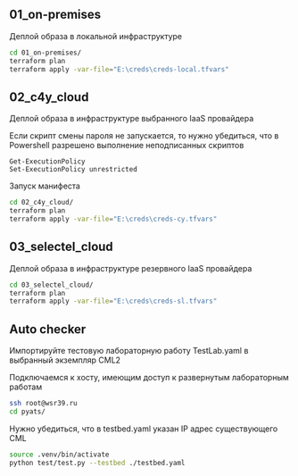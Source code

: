
## 01_on-premises

Деплой образа в локальной инфраструктуре

```bash
cd 01_on-premises/
terraform plan
terraform apply -var-file="E:\creds\creds-local.tfvars"
```

## 02_c4y_cloud

Деплой образа в инфраструктуре выбранного IaaS провайдера

Если скрипт смены пароля не запускается, то нужно убедиться, что в Powershell разрешено выполнение неподписанных скриптов

```
Get-ExecutionPolicy
Set-ExecutionPolicy unrestricted
```
Запуск манифеста

```bash
cd 02_c4y_cloud/
terraform plan
terraform apply -var-file="E:\creds\creds-cy.tfvars"
```

## 03_selectel_cloud

Деплой образа в инфраструктуре резервного IaaS провайдера

```bash
cd 03_selectel_cloud/
terraform plan
terraform apply -var-file="E:\creds\creds-sl.tfvars"
```

## Auto checker

Импортируйте тестовую лабораторную работу TestLab.yaml в выбранный экземпляр CML2

Подключаемся к хосту, имеющим доступ к развернутым лабораторным работам

```bash
ssh root@wsr39.ru
cd pyats/
```
Нужно убедиться, что в testbed.yaml указан IP адрес существующего CML

```bash
source .venv/bin/activate
python test/test.py --testbed ./testbed.yaml
```